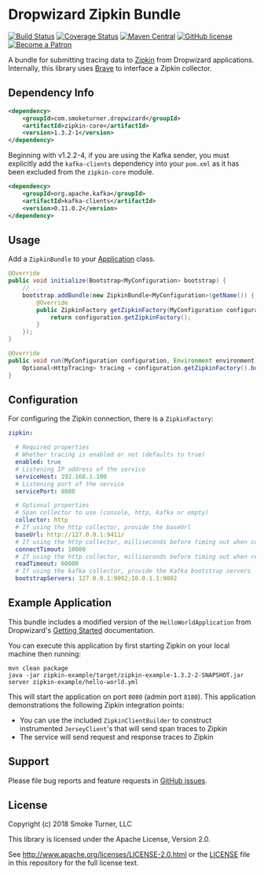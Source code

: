 Dropwizard Zipkin Bundle
========================
[![Build Status](https://travis-ci.org/smoketurner/dropwizard-zipkin.svg?branch=master)](https://travis-ci.org/smoketurner/dropwizard-zipkin)
[![Coverage Status](https://coveralls.io/repos/smoketurner/dropwizard-zipkin/badge.svg)](https://coveralls.io/r/smoketurner/dropwizard-zipkin)
[![Maven Central](https://img.shields.io/maven-central/v/com.smoketurner.dropwizard/dropwizard-zipkin.svg?style=flat-square)](https://maven-badges.herokuapp.com/maven-central/com.smoketurner.dropwizard/dropwizard-zipkin/)
[![GitHub license](https://img.shields.io/github/license/smoketurner/dropwizard-zipkin.svg?style=flat-square)](https://github.com/smoketurner/dropwizard-zipkin/tree/master)
[![Become a Patron](https://img.shields.io/badge/Patron-Patreon-red.svg)](https://www.patreon.com/bePatron?u=9567343)

A bundle for submitting tracing data to [Zipkin](http://zipkin.io) from Dropwizard applications. Internally, this library uses [Brave](https://github.com/openzipkin/brave) to interface a Zipkin collector.

Dependency Info
---------------
```xml
<dependency>
    <groupId>com.smoketurner.dropwizard</groupId>
    <artifactId>zipkin-core</artifactId>
    <version>1.3.2-1</version>
</dependency>
```

Beginning with v1.2.2-4, if you are using the Kafka sender, you must explicitly add the `kafka-clients` dependency into your `pom.xml` as it has been excluded from the `zipkin-core` module.

```xml
<dependency>
    <groupId>org.apache.kafka</groupId>
    <artifactId>kafka-clients</artifactId>
    <version>0.11.0.2</version>
</dependency>
```

Usage
-----
Add a `ZipkinBundle` to your [Application](http://www.dropwizard.io/1.3.2/dropwizard-core/apidocs/io/dropwizard/Application.html) class.

```java
@Override
public void initialize(Bootstrap<MyConfiguration> bootstrap) {
    // ...
    bootstrap.addBundle(new ZipkinBundle<MyConfiguration>(getName()) {
        @Override
        public ZipkinFactory getZipkinFactory(MyConfiguration configuration) {
            return configuration.getZipkinFactory();
        }
    });
}

@Override
public void run(MyConfiguration configuration, Environment environment) throws Exception {
    Optional<HttpTracing> tracing = configuration.getZipkinFactory().build(environment);
}
```

Configuration
-------------
For configuring the Zipkin connection, there is a `ZipkinFactory`:

```yaml
zipkin:

  # Required properties
  # Whether tracing is enabled or not (defaults to true)
  enabled: true
  # Listening IP address of the service
  serviceHost: 192.168.1.100
  # Listening port of the service
  servicePort: 8080

  # Optional properties
  # Span collector to use (console, http, kafka or empty)
  collector: http
  # If using the http collector, provide the baseUrl
  baseUrl: http://127.0.0.1:9411/
  # If using the http collector, milliseconds before timing out when connecting (defaults to null)
  connectTimout: 10000
  # If using the http collector, milliseconds before timing out when reading the response (defaults to null)
  readTimeout: 60000
  # If using the kafka collector, provide the Kafka bootstrap servers
  bootstrapServers: 127.0.0.1:9092;10.0.1.1:9092
```

Example Application
-------------------
This bundle includes a modified version of the `HelloWorldApplication` from Dropwizard's [Getting Started](http://www.dropwizard.io/1.3.2/docs/getting-started.html) documentation.


You can execute this application by first starting Zipkin on your local machine then running:

```
mvn clean package
java -jar zipkin-example/target/zipkin-example-1.3.2-2-SNAPSHOT.jar server zipkin-example/hello-world.yml
```

This will start the application on port `8080` (admin port `8180`). This application demonstrations the following Zipkin integration points:

- You can use the included `ZipkinClientBuilder` to construct instrumented `JerseyClient`'s that will send span traces to Zipkin
- The service will send request and response traces to Zipkin

Support
-------
Please file bug reports and feature requests in [GitHub issues](https://github.com/smoketurner/dropwizard-zipkin/issues).

License
-------
Copyright (c) 2018 Smoke Turner, LLC

This library is licensed under the Apache License, Version 2.0.

See http://www.apache.org/licenses/LICENSE-2.0.html or the [LICENSE](LICENSE) file in this repository for the full license text.
